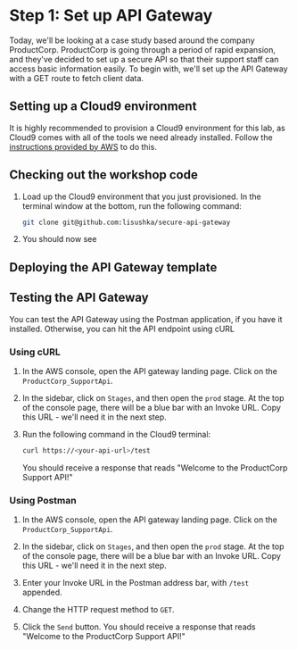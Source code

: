# Step 1: Set up API Gateway

Today, we'll be looking at a case study based around the company ProductCorp.  ProductCorp is going through a period of rapid expansion, and they've decided to set up a secure API so that their support staff can access basic information easily.  To begin with, we'll set up the API Gateway with a GET route to fetch client data.

## Setting up a Cloud9 environment

It is highly recommended to provision a Cloud9 environment for this lab, as Cloud9 comes with all of the tools we need already installed.  Follow the [instructions provided by AWS](https://docs.aws.amazon.com/cloud9/latest/user-guide/tutorial.html) to do this.

## Checking out the workshop code

1. Load up the Cloud9 environment that you just provisioned.  In the terminal window at the bottom, run the following command:

    ```bash
    git clone git@github.com:lisushka/secure-api-gateway
    ```

1. You should now see 

## Deploying the API Gateway template

## Testing the API Gateway

You can test the API Gateway using the Postman application, if you have it installed.  Otherwise, you can hit the API endpoint using cURL

### Using cURL

1. In the AWS console, open the API gateway landing page.  Click on the `ProductCorp_SupportApi`.

1. In the sidebar, click on `Stages`, and then open the `prod` stage.  At the top of the console page, there will be a blue bar with an Invoke URL.  Copy this URL - we'll need it in the next step.

1. Run the following command in the Cloud9 terminal:

    ```bash
    curl https://<your-api-url>/test
    ```

    You should receive a response that reads "Welcome to the ProductCorp Support API!"

### Using Postman

1. In the AWS console, open the API gateway landing page.  Click on the `ProductCorp_SupportApi`.

1. In the sidebar, click on `Stages`, and then open the `prod` stage.  At the top of the console page, there will be a blue bar with an Invoke URL.  Copy this URL - we'll need it in the next step.

1. Enter your Invoke URL in the Postman address bar, with `/test` appended.

1. Change the HTTP request method to `GET`.

1. Click the `Send` button.  You should receive a response that reads "Welcome to the ProductCorp Support API!"